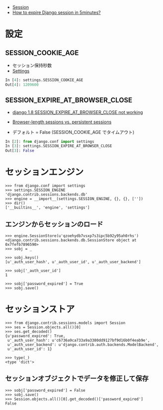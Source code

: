 
- [Session](https://docs.djangoproject.com/en/1.9/topics/http/sessions/)
- [How to expire Django session in 5minutes?](http://stackoverflow.com/questions/14830669/how-to-expire-django-session-in-5minutes)

# 設定

## SESSION_COOKIE_AGE

- セッション保持秒数
- [Settings](https://docs.djangoproject.com/en/1.9/ref/settings/#std:setting-SESSION_COOKIE_AGE)

~~~py
In [4]: settings.SESSION_COOKIE_AGE
Out[4]: 1209600
~~~

## SESSION_EXPIRE_AT_BROWSER_CLOSE

- [django 1.8 SESSION_EXPIRE_AT_BROWSER_CLOSE not working](http://stackoverflow.com/questions/30093624/django-1-8-session-expire-at-browser-close-not-working)
- [Browser-length sessions vs. persistent sessions](https://docs.djangoproject.com/en/1.9/topics/http/sessions/#browser-length-sessions-vs-persistent-sessions)


- デフォルト = False (SESSION_COOKIE_AGE でタイムアウト)

~~~py
In [2]: from django.conf import settings
In [3]: settings.SESSION_EXPIRE_AT_BROWSER_CLOSE
Out[3]: False
~~~



# セッションエンジン

~~~
>>> from django.conf import settings
>>> settings.SESSION_ENGINE
'django.contrib.sessions.backends.db'
>>> engine = __import__(settings.SESSION_ENGINE, {}, {}, [''])
>>> dir()
['__builtins__', 'engine', 'settings']
~~~

## エンジンからセッションのロード

```
>>> engine.SessionStore(u'qzoehydb7vsxp7s3ipc5b92y95ah0rhs')
<django.contrib.sessions.backends.db.SessionStore object at 0x7fefb7896590>
>>> sobj = _
```

```
>>> sobj.keys()
[u'_auth_user_hash', u'_auth_user_id', u'_auth_user_backend']

>>> sobj['_auth_user_id']
1
```

```
>>> sobj['password_expired'] = True
>>> sobj.save()
```

# セッションストア

~~~
>>> from django.contrib.sessions.models import Session
>>> ses = Session.objects.all()[0]
>>> ses.get_decoded()
{u'password_expired': True,
 u'_auth_user_hash': u'c6736a9ca733a9a3380dd9127bf9d16b0f4eab9e',
 u'_auth_user_backend': u'django.contrib.auth.backends.ModelBackend',
 u'_auth_user_id': 1}

>>> type(_)
<type 'dict'>
~~~

## セッションオブジェクトでデータを修正して保存

~~~
>>> sobj['password_expired'] = False
>>> sobj.save()
>>> Session.objects.all()[0].get_decoded()['password_expired']
False
~~~
